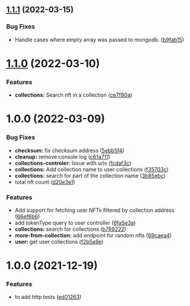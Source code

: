 ## [1.1.1](https://github.com/UniverseXYZ/Universe-Datascraper-API/compare/v1.1.0...v1.1.1) (2022-03-15)


### Bug Fixes

* Handle cases where empty array was passed to mongodb. ([b9fab15](https://github.com/UniverseXYZ/Universe-Datascraper-API/commit/b9fab15712a05ad505f20ff17f19e6ea143dc487))

# [1.1.0](https://github.com/UniverseXYZ/Universe-Datascraper-API/compare/v1.0.0...v1.1.0) (2022-03-10)


### Features

* **collections:** Search nft in a collection ([ce7f80a](https://github.com/UniverseXYZ/Universe-Datascraper-API/commit/ce7f80a7f75293734609f6422b4ef4910d20e534))

# 1.0.0 (2022-03-09)


### Bug Fixes

* **checksum:** fix checksum address ([5ebb5f4](https://github.com/UniverseXYZ/Universe-Datascraper-API/commit/5ebb5f48af8e71ef933df816e7cfe42c24902765))
* **cleanup:** remove console log ([c61a711](https://github.com/UniverseXYZ/Universe-Datascraper-API/commit/c61a71190cbd5801a017eec36c24f67615884784))
* **collections-controler:** Issue with urls ([fcdaf3c](https://github.com/UniverseXYZ/Universe-Datascraper-API/commit/fcdaf3cc3a12d16ac29f763ca78d0624af666f91))
* **collections:** Add collection name to user collections ([f35703c](https://github.com/UniverseXYZ/Universe-Datascraper-API/commit/f35703c8e702d987066d7b927b99e7a9239e5162))
* **collections:** search for part of the collection name ([3b85ebc](https://github.com/UniverseXYZ/Universe-Datascraper-API/commit/3b85ebc456a23cba856f1d04353142975fd3f39d))
* total nft count ([d20e3e1](https://github.com/UniverseXYZ/Universe-Datascraper-API/commit/d20e3e1bdb31c7745e2dbf4e61e27b0f7aa16f50))


### Features

* Add support for fetching user NFTs filtered by collection address ([66ef6b6](https://github.com/UniverseXYZ/Universe-Datascraper-API/commit/66ef6b65e0ba5acd599eae5c84a4c2e1353f8433))
* add tokenType query to user controller ([6fa5e3a](https://github.com/UniverseXYZ/Universe-Datascraper-API/commit/6fa5e3a11c6878d25d7500b00d40b66cf41c220e))
* **collections:** search for collections ([b769222](https://github.com/UniverseXYZ/Universe-Datascraper-API/commit/b769222f18a09d07ed98994ccc97af908e3b53e3))
* **more-from-collection:** add endpoint for random nfts ([69caea4](https://github.com/UniverseXYZ/Universe-Datascraper-API/commit/69caea42491ac2b101d1f5f5d4236f75baaaed8a))
* **user:** get user collections ([f2b5a8e](https://github.com/UniverseXYZ/Universe-Datascraper-API/commit/f2b5a8eca9f6c18b68d534c7c9ced8c152ea5eee))

# 1.0.0 (2021-12-19)


### Features

* to add http tests ([ed01263](https://github.com/UniverseXYZ/Marketplace-Backend/commit/ed0126371593e1ccb78a31db641427ab37c8e2dd))
